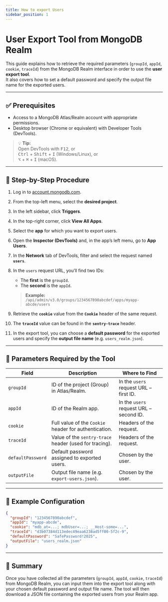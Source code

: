```yaml
---
title: How to export Users
sidebar_position: 1
---
```


# User Export Tool from MongoDB Realm

This guide explains how to retrieve the required parameters (`groupId`, `appId`, `cookie`, `traceId`) from the MongoDB Realm interface in order to use the **user export tool**.  
It also covers how to set a default password and specify the output file name for the exported users.

---

## ✅ Prerequisites

- Access to a MongoDB Atlas/Realm account with appropriate permissions.  
- Desktop browser (Chrome or equivalent) with Developer Tools (DevTools).

> 💡 **Tip:**  
> Open DevTools with <kbd>F12</kbd>, or  
> <kbd>Ctrl</kbd> + <kbd>Shift</kbd> + <kbd>I</kbd> (Windows/Linux), or  
> <kbd>⌥</kbd> + <kbd>⌘</kbd> + <kbd>I</kbd> (macOS).

---

## 🧭 Step-by-Step Procedure

1. Log in to [account.mongodb.com](https://account.mongodb.com/account/login).
2. From the top-left menu, select the **desired project**.
3. In the left sidebar, click **Triggers**.
4. In the top-right corner, click **View All Apps**.
5. Select the **app** for which you want to export users.
6. Open the **Inspector (DevTools)** and, in the app’s left menu, go to **App Users**.
7. In the **Network** tab of DevTools, filter and select the request named **`users`**.
8. In the `users` request URL, you’ll find two IDs:  
   - The **first** is the `groupId`.  
   - The **second** is the `appId`.

   > **Example:**  
   > `/api/admin/v3.0/groups/1234567890abcdef/apps/myapp-abcde/users`

9. Retrieve the **`cookie`** value from the **`Cookie`** header of the same request.
10. The **`traceId`** value can be found in the **`sentry-trace`** header.
11. In the export tool, you can choose a **default password** for the exported users and specify the **output file name** (e.g. `users_realm.json`).

---

## 🧩 Parameters Required by the Tool

| Field | Description | Where to Find |
|-------|--------------|---------------|
| `groupId` | ID of the project (Group) in Atlas/Realm. | In the `users` request URL – first ID. |
| `appId` | ID of the Realm app. | In the `users` request URL – second ID. |
| `cookie` | Full value of the `Cookie` header for authentication. | Headers of the request. |
| `traceId` | Value of the `sentry-trace` header (used for tracing). | Headers of the request. |
| `defaultPassword` | Default password assigned to exported users. | Chosen by the user. |
| `outputFile` | Output file name (e.g. `export-users.json`). | Chosen by the user. |

---

## 🧠 Example Configuration

```json
{
  "groupId": "1234567890abcdef",
  "appId": "myapp-abcde",
  "cookie": "mdb_at=...; mdbUser=...; __Host-some=...",
  "traceId": "d3b07384d113edec49eaa6238ad5ff00-5f2c-9",
  "defaultPassword": "SafePassword!2025",
  "outputFile": "users_realm.json"
}
```
---

## 🏁 Summary

Once you have collected all the parameters (`groupId`, `appId`, `cookie`, `traceId`) from MongoDB Realm, you can input them into the export tool along with your chosen default password and output file name.
The tool will then download a JSON file containing the exported users from your Realm app.
